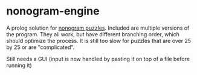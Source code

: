 # nonogram-engine

A prolog solution for [nonogram puzzles](https://en.wikipedia.org/wiki/Nonogram).
Included are multiple versions of the program. They all work, but have different branching order, which should optimize the process. 
It is still too slow for puzzles that are over 25 by 25 or are "complicated".

Still needs a GUI (input is now handled by pasting it on top of a file before running it)

